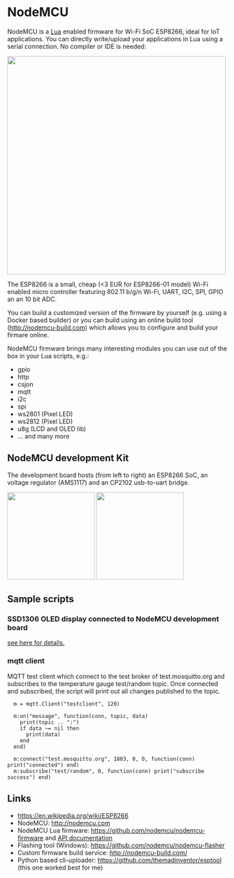 # NodeMCU
NodeMCU is a [Lua](http://www.lua.org) enabled firmware for Wi-Fi SoC ESP8266, ideal for IoT
applications. You can directly write/upload your applications in Lua using a serial connection.
No compiler or IDE is needed:

<img src="https://github.com/jandelgado/NodeMCU/blob/master/images/console_1.png" width="500">

The ESP8266 is a small, cheap (<3 EUR for ESP8266-01 model) Wi-Fi enabled micro controller featuring 802.11 b/g/n Wi-Fi,
UART, I2C, SPI, GPIO an an 10 bit ADC.

You can build a customized version of the firmware by yourself (e.g. using
a Docker based builder) or you can build using an online build tool
(http://nodemcu-build.com) which allows you to configure and build your firmare online.

NodeMCU firmware brings many interesting modules you can use out of the box in your
Lua scripts, e.g.:
  * gpio
  * http
  * csjon
  * mqtt
  * i2c
  * spi
  * ws2801 (Pixel LED)
  * ws2812 (Pixel LED)
  * u8g (LCD and OLED lib)
  * ... and many more

## NodeMCU development Kit
The development board hosts (from left to right) an ESP8266 SoC, an voltage regulator (AMS1117) and an CP2102 usb-to-uart bridge.

<img src="https://github.com/jandelgado/NodeMCU/blob/master/images/nodemcu_top.jpg" height="200"> <img src="https://github.com/jandelgado/NodeMCU/blob/master/images/nodemcu_bottom.jpg" height="200">

## Sample scripts
### SSD1306 OLED display connected to NodeMCU development board
[see here for details.](https://github.com/jandelgado/NodeMCU/wiki/SSD1306-based-OLED-connected-to-ESP8266)

### mqtt client
MQTT test client which connect to the test broker of test.mosquitto.org and
subscribes to the temperature gauge test/random topic. Once connected
and subscribed, the script will print out all changes published to the topic.

```
  m = mqtt.Client("testclient", 120)

  m:on("message", function(conn, topic, data)
    print(topic .. ":")
    if data ~= nil then
      print(data)
    end
  end)

  m:connect("test.mosquitto.org", 1883, 0, 0, function(conn) print("connected") end)
  m:subscribe("test/random", 0, function(conn) print("subscribe success") end)
```

## Links
  * https://en.wikipedia.org/wiki/ESP8266
  * NodeMCU: http://nodemcu.com
  * NodeMCU Lua firmware: https://github.com/nodemcu/nodemcu-firmware and [API
    documentation](http://nodemcu.readthedocs.org/en/dev/)
  * Flashing tool (Windows): https://github.com/nodemcu/nodemcu-flasher
  * Custom firmware build service: http://nodemcu-build.com/
  * Python based cli-uploader: https://github.com/themadinventor/esptool (this one worked best for me)
